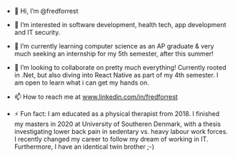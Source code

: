 - 👋 Hi, I’m @fredforrest
- 👀 I’m interested in software development, health tech, app development and IT security.
- 🌱 I’m currently learning computer science as an AP graduate & very much seeking an internship for my 5th semester, after this summer!
- 💞️ I’m looking to collaborate on pretty much everything! Currently rooted in .Net, but also diving into React Native as part of my 4th semester. I am open to learn what i can get my hands on.
- 📫 How to reach me at www.linkedin.com/in/fredforrest

- ⚡ Fun fact: I am educated as a physical therapist from 2018. I finished my masters in 2020 at University of Southeren Denmark, with a thesis investigating lower back pain in sedentary vs. heavy labour work forces. I recently changed my career to follow my dream of working in IT. Furthermore, I have an identical twin brother ;-)

<!---
fredforrest/fredforrest is a ✨ special ✨ repository because its `README.md` (this file) appears on your GitHub profile.
You can click the Preview link to take a look at your changes.
--->
